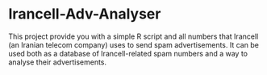 # Irancell-Adv-Analyser
This project provide you with a simple R script and all numbers that Irancell (an Iranian telecom company) uses to send spam advertisements. It can be used both as a database of Irancell-related spam numbers and a way to analyse their advertisements.
